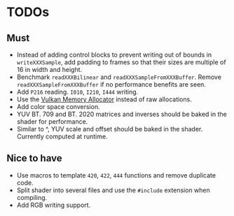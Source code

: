 # TODOs

## Must
- Instead of adding control blocks to prevent writing out of bounds in `writeXXXSample`, add padding to frames so that their sizes are multiple of 16 in width and height.
- Benchmark `readXXXBilinear` and `readXXXSampleFromXXXBuffer`. Remove `readXXXSampleFromXXXBuffer` if no performance benefits are seen.
- Add `P216` reading. `I010`, `I210`, `I444` writing.
- Use the [Vulkan Memory Allocator](https://gpuopen.com/vulkan-memory-allocator/) instead of raw allocations.
- Add color space conversion.
- YUV BT. 709 and BT. 2020 matrices and inverses should be baked in the shader for performance.
- Similar to ^, YUV scale and offset should be baked in the shader. Currently computed at runtime.

## Nice to have
- Use macros to template `420`, `422`, `444` functions and remove duplicate code.
- Split shader into several files and use the `#include` extension when compiling.
- Add RGB writing support.
